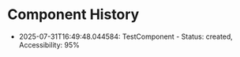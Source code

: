 # Component History

- 2025-07-31T16:49:48.044584: TestComponent - Status: created, Accessibility: 95%
